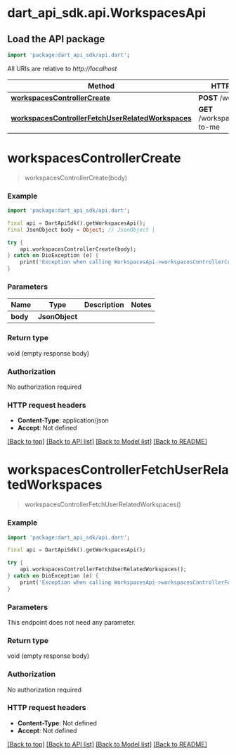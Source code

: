 # dart_api_sdk.api.WorkspacesApi

## Load the API package
```dart
import 'package:dart_api_sdk/api.dart';
```

All URIs are relative to *http://localhost*

Method | HTTP request | Description
------------- | ------------- | -------------
[**workspacesControllerCreate**](WorkspacesApi.md#workspacescontrollercreate) | **POST** /workspaces | 
[**workspacesControllerFetchUserRelatedWorkspaces**](WorkspacesApi.md#workspacescontrollerfetchuserrelatedworkspaces) | **GET** /workspaces/related-to-me | 


# **workspacesControllerCreate**
> workspacesControllerCreate(body)



### Example
```dart
import 'package:dart_api_sdk/api.dart';

final api = DartApiSdk().getWorkspacesApi();
final JsonObject body = Object; // JsonObject | 

try {
    api.workspacesControllerCreate(body);
} catch on DioException (e) {
    print('Exception when calling WorkspacesApi->workspacesControllerCreate: $e\n');
}
```

### Parameters

Name | Type | Description  | Notes
------------- | ------------- | ------------- | -------------
 **body** | **JsonObject**|  | 

### Return type

void (empty response body)

### Authorization

No authorization required

### HTTP request headers

 - **Content-Type**: application/json
 - **Accept**: Not defined

[[Back to top]](#) [[Back to API list]](../README.md#documentation-for-api-endpoints) [[Back to Model list]](../README.md#documentation-for-models) [[Back to README]](../README.md)

# **workspacesControllerFetchUserRelatedWorkspaces**
> workspacesControllerFetchUserRelatedWorkspaces()



### Example
```dart
import 'package:dart_api_sdk/api.dart';

final api = DartApiSdk().getWorkspacesApi();

try {
    api.workspacesControllerFetchUserRelatedWorkspaces();
} catch on DioException (e) {
    print('Exception when calling WorkspacesApi->workspacesControllerFetchUserRelatedWorkspaces: $e\n');
}
```

### Parameters
This endpoint does not need any parameter.

### Return type

void (empty response body)

### Authorization

No authorization required

### HTTP request headers

 - **Content-Type**: Not defined
 - **Accept**: Not defined

[[Back to top]](#) [[Back to API list]](../README.md#documentation-for-api-endpoints) [[Back to Model list]](../README.md#documentation-for-models) [[Back to README]](../README.md)

